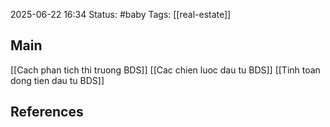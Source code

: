2025-06-22 16:34
Status: #baby
Tags: [[real-estate]]
## Main

[[Cach phan tich thi truong BDS]]
[[Cac chien luoc dau tu BDS]]
[[Tinh toan dong tien dau tu BDS]]
## References